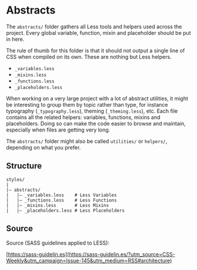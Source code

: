 # Abstracts

The `abstracts/` folder gathers all Less tools and helpers used across the project. Every global variable, function, mixin and placeholder should be put in here.

The rule of thumb for this folder is that it should not output a single line of CSS when compiled on its own. These are nothing but Less helpers.

* `_variables.less`
* `_mixins.less`
* `_functions.less`
* `_placeholders.less`

When working on a very large project with a lot of abstract utilities, it might be interesting to group them by topic rather than type, for instance typography (`_typography.less`), theming (`_theming.less`), etc. Each file contains all the related helpers: variables, functions, mixins and placeholders. Doing so can make the code easier to browse and maintain, especially when files are getting very long.

The `abstracts/` folder might also be called `utilities/` or `helpers/`, depending on what you prefer.

## Structure

```
styles/
|
|– abstracts/
|   |– _variables.less    # Less Variables
|   |– _functions.less    # Less Functions
|   |– _mixins.less       # Less Mixins
|   |– _placeholders.less # Less Placeholders
```

## Source

Source (SASS guidelines applied to LESS):

[https://sass-guidelin.es](https://sass-guidelin.es/?utm_source=CSS-Weekly&utm_campaign=Issue-145&utm_medium=RSS#architecture)

